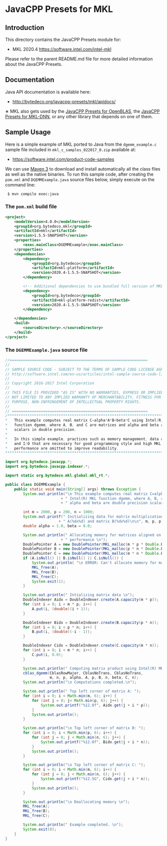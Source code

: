 JavaCPP Presets for MKL
=======================

Introduction
------------
This directory contains the JavaCPP Presets module for:

 * MKL 2020.4  https://software.intel.com/intel-mkl

Please refer to the parent README.md file for more detailed information about the JavaCPP Presets.


Documentation
-------------
Java API documentation is available here:

 * http://bytedeco.org/javacpp-presets/mkl/apidocs/

&lowast; MKL also gets used by the [JavaCPP Presets for OpenBLAS](../openblas), the [JavaCPP Presets for MKL-DNN](../mkl-dnn), or any other library that depends on one of them.


Sample Usage
------------
Here is a simple example of MKL ported to Java from the `dgemm_example.c` sample file included in `mkl_c_samples_022017_0.zip` available at:

 * https://software.intel.com/product-code-samples

We can use [Maven 3](http://maven.apache.org/) to download and install automatically all the class files as well as the native binaries. To run this sample code, after creating the `pom.xml` and `DGEMMExample.java` source files below, simply execute on the command line:
```bash
 $ mvn compile exec:java
```

### The `pom.xml` build file
```xml
<project>
    <modelVersion>4.0.0</modelVersion>
    <groupId>org.bytedeco.mkl</groupId>
    <artifactId>mkl</artifactId>
    <version>1.5.5-SNAPSHOT</version>
    <properties>
        <exec.mainClass>DGEMMExample</exec.mainClass>
    </properties>
    <dependencies>
        <dependency>
            <groupId>org.bytedeco</groupId>
            <artifactId>mkl-platform</artifactId>
            <version>2020.4-1.5.5-SNAPSHOT</version>
        </dependency>

        <!-- Additional dependencies to use bundled full version of MKL -->
        <dependency>
            <groupId>org.bytedeco</groupId>
            <artifactId>mkl-platform-redist</artifactId>
            <version>2020.4-1.5.5-SNAPSHOT</version>
        </dependency>

    </dependencies>
    <build>
        <sourceDirectory>.</sourceDirectory>
    </build>
</project>
```

### The `DGEMMExample.java` source file
```java
//==============================================================
//
// SAMPLE SOURCE CODE - SUBJECT TO THE TERMS OF SAMPLE CODE LICENSE AGREEMENT,
// http://software.intel.com/en-us/articles/intel-sample-source-code-license-agreement/
//
// Copyright 2016-2017 Intel Corporation
//
// THIS FILE IS PROVIDED "AS IS" WITH NO WARRANTIES, EXPRESS OR IMPLIED, INCLUDING BUT
// NOT LIMITED TO ANY IMPLIED WARRANTY OF MERCHANTABILITY, FITNESS FOR A PARTICULAR
// PURPOSE, NON-INFRINGEMENT OF INTELLECTUAL PROPERTY RIGHTS.
//
// =============================================================
/*******************************************************************************
*   This example computes real matrix C=alpha*A*B+beta*C using Intel(R) MKL
*   function dgemm, where A, B, and C are matrices and alpha and beta are
*   scalars in double precision.
*
*   In this simple example, practices such as memory management, data alignment,
*   and I/O that are necessary for good programming style and high MKL
*   performance are omitted to improve readability.
********************************************************************************/

import org.bytedeco.javacpp.*;
import org.bytedeco.javacpp.indexer.*;

import static org.bytedeco.mkl.global.mkl_rt.*;

public class DGEMMExample {
    public static void main(String[] args) throws Exception {
        System.out.println("\n This example computes real matrix C=alpha*A*B+beta*C using \n"
                         + " Intel(R) MKL function dgemm, where A, B, and  C are matrices and \n"
                         + " alpha and beta are double precision scalars\n");

        int m = 2000, p = 200, n = 1000;
        System.out.printf(" Initializing data for matrix multiplication C=A*B for matrix \n"
                        + " A(%dx%d) and matrix B(%dx%d)\n\n", m, p, p, n);
        double alpha = 1.0, beta = 0.0;

        System.out.println(" Allocating memory for matrices aligned on 64-byte boundary for better \n"
                         + " performance \n");
        DoublePointer A = new DoublePointer(MKL_malloc(m * p * Double.BYTES, 64));
        DoublePointer B = new DoublePointer(MKL_malloc(p * n * Double.BYTES, 64));
        DoublePointer C = new DoublePointer(MKL_malloc(m * n * Double.BYTES, 64));
        if (A.isNull() || B.isNull() || C.isNull()) {
            System.out.println( "\n ERROR: Can't allocate memory for matrices. Aborting... \n");
            MKL_free(A);
            MKL_free(B);
            MKL_free(C);
            System.exit(1);
        }

        System.out.println(" Intializing matrix data \n");
        DoubleIndexer Aidx = DoubleIndexer.create(A.capacity(m * p));
        for (int i = 0; i < m * p; i++) {
            A.put(i, (double)(i + 1));
        }

        DoubleIndexer Bidx = DoubleIndexer.create(B.capacity(p * n));
        for (int i = 0; i < p * n; i++) {
            B.put(i, (double)(-i - 1));
        }

        DoubleIndexer Cidx = DoubleIndexer.create(C.capacity(m * n));
        for (int i = 0; i < m * n; i++) {
            C.put(i, 0.0);
        }

        System.out.println(" Computing matrix product using Intel(R) MKL dgemm function via CBLAS interface \n");
        cblas_dgemm(CblasRowMajor, CblasNoTrans, CblasNoTrans,
                    m, n, p, alpha, A, p, B, n, beta, C, n);
        System.out.println("\n Computations completed.\n");

        System.out.println(" Top left corner of matrix A: ");
        for (int i = 0; i < Math.min(m, 6); i++) {
            for (int j = 0; j< Math.min(p, 6); j++) {
                System.out.printf("%12.0f", Aidx.get(j + i * p));
            }
            System.out.println();
        }

        System.out.println("\n Top left corner of matrix B: ");
        for (int i = 0; i < Math.min(p, 6); i++) {
            for (int j = 0; j < Math.min(n, 6); j++) {
                System.out.printf("%12.0f", Bidx.get(j + i * n));
            }
            System.out.println();
        }

        System.out.println("\n Top left corner of matrix C: ");
        for (int i = 0; i < Math.min(m, 6); i++) {
            for (int j = 0; j < Math.min(n, 6); j++) {
                System.out.printf("%12.5G", Cidx.get(j + i * n));
            }
            System.out.println();
        }

        System.out.println("\n Deallocating memory \n");
        MKL_free(A);
        MKL_free(B);
        MKL_free(C);

        System.out.println(" Example completed. \n");
        System.exit(0);
    }
}
```
